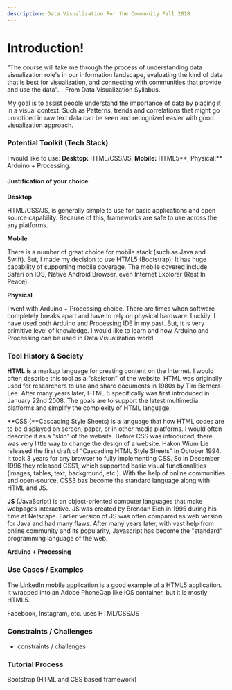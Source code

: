 ```yaml
---
description: Data Visualization For the Community Fall 2018
---
```


# Introduction!

"The course will take me through the process of understanding data visualization role's in our information landscape, evaluating the kind of data that is best for visualization, and connecting with communities that provide and use the data". - From Data Visualization Syllabus.

My goal is to assist people understand the importance of data by placing it in a visual context. Such as Patterns, trends and correlations that might go unnoticed in raw text data can be seen and recognized easier with good visualization approach.

### Potential Toolkit \(Tech Stack\)

I would like to use: **Desktop:** HTML/CSS/JS, **Mobile:** HTML5**, Physical:** Arduino + Processing. 

#### Justification of your choice

**Desktop**

HTML/CSS/JS, is generally simple to use for basic applications and open source capability. Because of this, frameworks are safe to use across the any platforms. 

**Mobile**

There is a number of great choice for mobile stack \(such as Java and Swift\). But, I made my decision to use HTML5 \(Bootstrap\): It has huge capability of supporting mobile coverage. The mobile covered include Safari on IOS, Native Android Browser, even Internet Explorer \(Rest In Peace\). 

**Physical**

I went with Arduino + Processing choice. There are times when software completely breaks apart and have to rely on physical hardware. Luckily, I have used both Arduino and Processing IDE in my past. But, it is very primitive level of knowledge. I would like to learn and how Arduino and Processing can be used in Data Visualization world.  

### Tool History & Society

**HTML** is a markup language for creating content on the Internet. I would often describe this tool as a "skeleton" of the website. HTML was originally used for researchers to use and share documents in 1980s by Tim Berners-Lee. After many years later, HTML 5 specifically was first introduced in January 22nd 2008. The goals are to support the latest multimedia platforms and simplify the complexity of HTML language.

**CSS \(**Cascading Style Sheets\) is a language that how HTML codes are to be displayed on screen, paper, or in other media platforms. I would often describe it as a "skin" of the website. Before CSS was introduced, there was very little way to change the design of a website. Hakon Wium Lie released the first draft of “Cascading HTML Style Sheets” in October 1994. It took 3 years for any browser to fully implementing CSS. So in December 1996 they released CSS1, which supported basic visual functionalities \(images, tables, text, background, etc.\). With the help of online communities and open-source, CSS3 bas become the standard language along with HTML and JS. 

**JS** \(JavaScript\) is an object-oriented computer languages that make webpages interactive. JS was created by Brendan Eich in 1995 during his time at Netscape. Earlier version of JS was often compared as web version for Java and had many flaws. After many years later, with vast help from online community and its popularity, Javascript has become the "standard" programming language of the web.

**Arduino + Processing**

### Use Cases / Examples

The LinkedIn mobile application is a good example of a HTML5 application. It wrapped into an Adobe PhoneGap like iOS container, but it is mostly HTML5. 

Facebook, Instagram, etc. uses HTML/CSS/JS 



### Constraints / Challenges

* constraints / challenges



### Tutorial Process

Bootstrap \(HTML and CSS based framework\)

